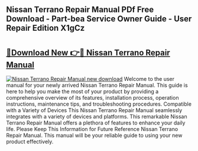 ## Nissan Terrano Repair Manual PDf Free Download - Part-bea Service Owner Guide - User Repair Edition X1gCz

# <h2><a href="http://bc54632.oget.top/?id=Nissan+Terrano+Repair+Manual">🔗Download New 👉🔴 Nissan Terrano Repair Manual</a></h2>

[![Nissan Terrano Repair Manual new download](https://i.imgur.com/5g1atiW.png)](http://bc54632.oget.top/?id=Nissan+Terrano+Repair+Manual)
Welcome to the user manual for your newly arrived Nissan Terrano Repair Manual. This guide is here to help you make the most of your product by providing a comprehensive overview of its features, installation process, operation instructions, maintenance tips, and troubleshooting procedures. Compatible with a Variety of Devices This Nissan Terrano Repair Manual seamlessly integrates with a variety of devices and platforms. This remarkable Nissan Terrano Repair Manual offers a plethora of features to enhance your daily life. Please Keep This Information for Future Reference Nissan Terrano Repair Manual. This manual will be your reliable guide to using your new product effectively.
